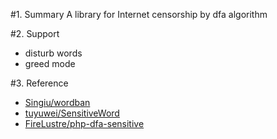 #1. Summary
A library for Internet censorship by dfa algorithm

#2. Support
- disturb words
- greed mode

#3. Reference
- [Singiu/wordban](https://github.com/Singiu/wordban)
- [tuyuwei/SensitiveWord](https://github.com/tuyuwei/SensitiveWord)
- [FireLustre/php-dfa-sensitive](https://github.com/FireLustre/php-dfa-sensitive)
